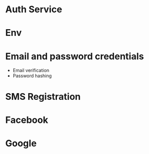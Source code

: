 # Auth Service

# Env

# Email and password credentials
- Email verification
- Password hashing

# SMS Registration

# Facebook

# Google

